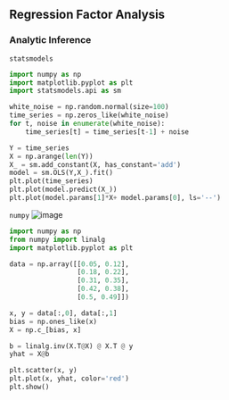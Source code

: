 
## Regression Factor Analysis
### Analytic Inference
`statsmodels`
```python
import numpy as np
import matplotlib.pyplot as plt
import statsmodels.api as sm

white_noise = np.random.normal(size=100)
time_series = np.zeros_like(white_noise)
for t, noise in enumerate(white_noise):
    time_series[t] = time_series[t-1] + noise

Y = time_series
X = np.arange(len(Y))
X_ = sm.add_constant(X, has_constant='add')
model = sm.OLS(Y,X_).fit()
plt.plot(time_series)
plt.plot(model.predict(X_))
plt.plot(model.params[1]*X+ model.params[0], ls='--')
```
`numpy`
![image](https://user-images.githubusercontent.com/56889151/150993922-924aadff-6369-4c50-9beb-37c00ae0770e.png)
```python
import numpy as np
from numpy import linalg
import matplotlib.pyplot as plt

data = np.array([[0.05, 0.12],
                 [0.18, 0.22],
                 [0.31, 0.35],
                 [0.42, 0.38],
                 [0.5, 0.49]])

x, y = data[:,0], data[:,1]
bias = np.ones_like(x)
X = np.c_[bias, x]

b = linalg.inv(X.T@X) @ X.T @ y
yhat = X@b

plt.scatter(x, y)
plt.plot(x, yhat, color='red')
plt.show()
```



